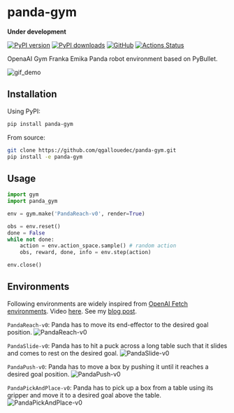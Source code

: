 # panda-gym

**Under development**

[![PyPI version](https://img.shields.io/pypi/v/panda-gym.svg?logo=pypi&logoColor=FFE873)](https://pypi.org/project/panda-gym/)
[![PyPI downloads](https://img.shields.io/pypi/dm/panda-gym)](https://pypistats.org/packages/panda-gym)
[![GitHub](https://img.shields.io/github/license/qgallouedec/panda-gym.svg)](LICENSE.txt)
[![Actions Status](https://github.com/qgallouedec/panda-gym/workflows/build/badge.svg)](https://github.com/qgallouedec/panda-gym/actions)

OpenaAI Gym Franka Emika Panda robot environment based on PyBullet.

![gif_demo](https://raw.githubusercontent.com/qgallouedec/panda-gym/master/docs/demo.gif)

## Installation

Using PyPI:

```bash
pip install panda-gym
```

From source:

```bash
git clone https://github.com/qgallouedec/panda-gym.git
pip install -e panda-gym
```

## Usage

```python
import gym
import panda_gym

env = gym.make('PandaReach-v0', render=True)

obs = env.reset()
done = False
while not done:
    action = env.action_space.sample() # random action
    obs, reward, done, info = env.step(action)

env.close()
```

## Environments

Following environments are widely inspired from [OpenAI Fetch environments](https://openai.com/blog/ingredients-for-robotics-research/). Video [here](https://youtu.be/TbISn3yu0CM). See my [blog post](https://qgallouedec.github.io/posts/2021/02/openai-environment-for-franka-emika-panda-robot/).

`PandaReach-v0`: Panda has to move its end-effector to the desired goal position.
![PandaReach-v0](https://raw.githubusercontent.com/qgallouedec/panda-gym/master/docs/reach.gif)

`PandaSlide-v0`: Panda has to hit a puck across a long table such that it slides and comes to rest on the desired goal.
![PandaSlide-v0](https://raw.githubusercontent.com/qgallouedec/panda-gym/master/docs/slide.gif)

`PandaPush-v0`: Panda has to move a box by pushing it until it reaches a desired goal position.
![PandaPush-v0](https://raw.githubusercontent.com/qgallouedec/panda-gym/master/docs/push.gif)

`PandaPickAndPlace-v0`: Panda has to pick up a box from a table using its gripper and move it to a desired goal above the table.
![PandaPickAndPlace-v0](https://raw.githubusercontent.com/qgallouedec/panda-gym/master/docs/pickandplace.gif)
